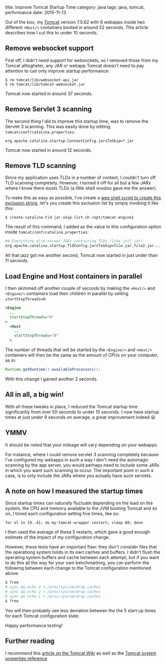 title: Improve Tomcat Startup Time
category: java
tags: java, tomcat, performance
date: 2015-11-13

Out of the box, my [Tomcat](http://tomcat.apache.org) version 7.0.62
with 8 webapps inside two different `<Host/>` containers booted in around
52 seconds. This article describes how I cut this to under 10 seconds.

<!--
2015-11-16 10:19:45,124 [main] INFO  org.apache.catalina.startup.Catalina- Server startup in 50405 ms
2015-11-16 10:20:49,170 [main] INFO  org.apache.catalina.startup.Catalina- Server startup in 53229 ms
2015-11-16 10:21:47,857 [main] INFO  org.apache.catalina.startup.Catalina- Server startup in 50797 ms
2015-11-16 10:22:51,162 [main] INFO  org.apache.catalina.startup.Catalina- Server startup in 52903 ms
2015-11-16 10:23:48,791 [main] INFO  org.apache.catalina.startup.Catalina- Server startup in 49401 ms
-->

## Remove websocket support

First off, I didn't need support for websockets, so I removed those
from my Tomcat alltogheter, any JAR or webapp Tomcat doesn't need to
pay attention to can only improve startup performance:

```
$ rm tomcat/lib/websocket-api.jar
$ rm tomcat/lib/tomcat-websocket.jar
```

<!--
2015-11-16 10:32:58,503 [main] INFO  org.apache.catalina.startup.Catalina- Server startup in 40902 ms
2015-11-16 10:33:56,121 [main] INFO  org.apache.catalina.startup.Catalina- Server startup in 37408 ms
2015-11-16 10:34:56,702 [main] INFO  org.apache.catalina.startup.Catalina- Server startup in 36803 ms
2015-11-16 10:35:58,811 [main] INFO  org.apache.catalina.startup.Catalina- Server startup in 37752 ms
2015-11-16 10:36:59,415 [main] INFO  org.apache.catalina.startup.Catalina- Server startup in 37209 ms
-->

Tomcat now started in around 37 seconds.

## Remove Servlet 3 scanning
The second thing I did to improve this startup time, was to remove the
Servlet 3 scanning. This was easily done by editing
`tomcat/conf/catalina.properties`:

```
org.apache.catalina.startup.ContextConfig.jarsToSkip=*.jar
```

<!--
2015-11-16 10:49:56,996 [main] INFO  org.apache.catalina.startup.Catalina- Server startup in 10759 ms
2015-11-16 10:50:59,043 [main] INFO  org.apache.catalina.startup.Catalina- Server startup in 11574 ms
2015-11-16 10:52:00,269 [main] INFO  org.apache.catalina.startup.Catalina- Server startup in 11643 ms
2015-11-16 10:53:01,004 [main] INFO  org.apache.catalina.startup.Catalina- Server startup in 11149 ms
2015-11-16 10:54:02,170 [main] INFO  org.apache.catalina.startup.Catalina- Server startup in 11189 ms
-->

Tomcat now started in around 12 seconds.

## Remove TLD scanning

Since my application uses TLDs in a number of context, I couldn't turn
off TLD scanning completely. However, I turned it off for all but a
few JARs where I know there exists TLDs (a little shell voodoo gave me
the answer).

To make this as easy as possible, I've create a
[wee shell script to create this exclusion string](https://github.com/skybert/my-little-friends/blob/master/bash/java/create-catalina-tld-jar-skip-list.sh),
let's you create this exclusion list by simply invoking it like this:

```
$ create-catalina-tld-jar-skip-list.sh /opt/tomcat-engine1
```

The result of this command, I added as the value to this configuration
option inside `tomcat/conf/catalina.properties`:

```bash
## Everything else except JARs containing TLDs (like jstl.jar):
org.apache.catalina.startup.TldConfig.jarsToSkip=file.jar,file2.jar...
```

<!--
2015-11-16 10:55:08,021 [main] INFO  org.apache.catalina.startup.Catalina- Server startup in 11259 ms
2015-11-16 10:56:08,652 [main] INFO  org.apache.catalina.startup.Catalina- Server startup in 10719 ms
2015-11-16 10:57:09,396 [main] INFO  org.apache.catalina.startup.Catalina- Server startup in 10320 ms
2015-11-16 10:58:10,822 [main] INFO  org.apache.catalina.startup.Catalina- Server startup in 10570 ms
2015-11-16 10:59:12,294 [main] INFO  org.apache.catalina.startup.Catalina- Server startup in 10851 ms
-->

All that jazz got me another second, Tomcat now started in just under
than 11 seconds.

## Load Engine and Host containers in parallel

I then skimmed off another couple of seconds by making the `<Host/>`
and `<Engine/>` containers load their children in parallel by setting
`startStopThreads=0`:

```xml
<Engine
  ..
  startStopThreads="0"
>
  <Host
    ..
    startStopThreads="0"
  >
```

The number of threads that will be started by the `<Engine/>` and
`<Host/>` containers will then be the same as the amount of CPUs on
your computer, as in:

```java
Runtime.getRuntime().availableProcessors();
```

With this change I gained another 2 seconds.

<!--
2015-11-16 11:01:11,286 [main] INFO  org.apache.catalina.startup.Catalina- Server startup in 8894 ms
2015-11-16 11:02:12,709 [main] INFO  org.apache.catalina.startup.Catalina- Server startup in 9109 ms
2015-11-16 11:03:13,617 [main] INFO  org.apache.catalina.startup.Catalina- Server startup in 8877 ms
2015-11-16 11:04:14,932 [main] INFO  org.apache.catalina.startup.Catalina- Server startup in 8970 ms
2015-11-16 11:05:17,455 [main] INFO  org.apache.catalina.startup.Catalina- Server startup in 10208 ms
-->

## All in all, a big win!

With all these tweaks in place, I reduced the Tomcat startup time
significantly from over 50 seconds to under 10 seconds. I now have
startup times at just under 9 seconds on average, a great improvement
indeed 😃

## YMMV

It should be noted that your mileage will vary depending on your
webapps.

For instance, where I could remove servlet 3 scanning completely
because I've configured my webapps in such a way I don't need the
automagic scanning by the app server, you would perhaps need to
include some JARs in which you want such scanning to occur. The
important point in such a case, is to only include the JARs where you
actually have such servlets.

## A note on how I measured the startup times

Since startup times can naturally fluctuate depending on the load on
the system, the CPU and memory available to the JVM booting Tomcat and
so on, I timed each configuration setting five times, like so:

```
for el in {0..4}; do my-tomcat-wrapper restart; sleep 60; done
```

I then used the average of these 5 restarts, which gave a good enough
estimate of the impact of my configuration change.

However, these tests have an important flaw: they don't consider files
that the operationg system holds in its own caches and buffers. I
didn't flush the operating system buffers and cache between each
attempt, but if you want to do this all the way for your own
benchmarking, you can perform the following between each change to the
Tomcat configuration mentioned above:

```bash
$ free
# sync && echo 3 > /proc/sys/vm/drop_caches
# sync && echo 2 > /proc/sys/vm/drop_caches
# sync && echo 1 > /proc/sys/vm/drop_caches
$ free
```

You will then probably see less deviation between the the 5 start up
times for each Tomcat configuration state.

Happy performance testing!

## Further reading

I recommend this
[article on the Tomcat Wiki](http://wiki.apache.org/tomcat/HowTo/FasterStartUp)
as well as the [Tomcat system properties reference](
http://tomcat.apache.org/tomcat-7.0-doc/config/systemprops.html)

